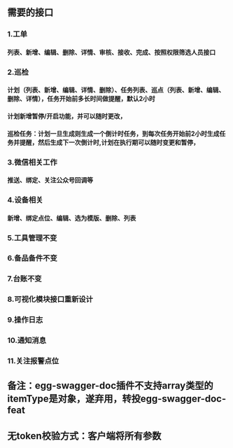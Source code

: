 ## 需要的接口
### 1.工单
#### 列表、新增、编辑、删除、详情、审核、接收、完成、按照权限筛选人员接口

### 2.巡检
#### 计划（列表、新增、编辑、详情、删除）、任务列表、巡点（列表、新增、编辑、删除、详情），任务开始前多长时间做提醒，默认2小时
#### 计划新增暂停/开启功能，并可以随时更改，
#### 巡检任务：计划一旦生成则生成一个倒计时任务，到每次任务开始前2小时生成任务并提醒，然后生成下一次倒计时,计划在执行期可以随时变更和暂停，

### 3.微信相关工作
#### 推送、绑定、关注公众号回调等
### 4.设备相关
#### 新增、绑定点位、编辑、选为模版、删除、列表

### 5.工具管理不变

### 6.备品备件不变

### 7.台账不变

### 8.可视化模块接口重新设计

### 9.操作日志

### 10.通知消息

### 11.关注报警点位

## 备注：egg-swagger-doc插件不支持array类型的itemType是对象，遂弃用，转投egg-swagger-doc-feat

## 无token校验方式：客户端将所有参数



